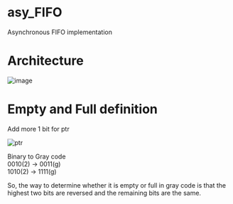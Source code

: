 # asy_FIFO
Asynchronous FIFO implementation

# Architecture

![image](https://github.com/Kai-Dun/asy_FIFO/assets/93189715/681dfbc0-4196-46bb-ab2d-f9c1d373700c)


# Empty and Full definition
Add more 1 bit for ptr  

![ptr](https://github.com/Kai-Dun/asy_FIFO/assets/93189715/d5a0e2f8-3fc7-4c37-b77b-05c83f5f3077)

Binary to Gray code  
0010(2) -> 0011(g)  
1010(2) -> 1111(g)  

So, the way to determine whether it is empty or full in gray code is that the highest two bits are reversed and the remaining bits are the same.
